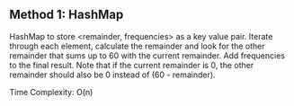 ## Method 1: HashMap 

HashMap to store <remainder, frequencies> as a key value pair. Iterate through each element, calculate the remainder and look for the other remainder that sums up to 60
with the current remainder. Add frequencies to the final result. Note that if the current remainder is 0, the other remainder should also be 0 instead of (60 - remainder).

Time Complexity: O(n)

